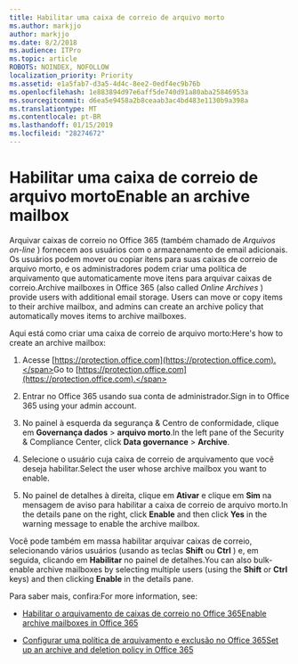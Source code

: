 ```yaml
---
title: Habilitar uma caixa de correio de arquivo morto
ms.author: markjjo
author: markjjo
ms.date: 8/2/2018
ms.audience: ITPro
ms.topic: article
ROBOTS: NOINDEX, NOFOLLOW
localization_priority: Priority
ms.assetid: e1a5fab7-d3a5-4d4c-8ee2-0edf4ec9b76b
ms.openlocfilehash: 1e883894d97e6aff5de740d91a80aba25846953a
ms.sourcegitcommit: d6ea5e9458a2b8ceaab3ac4bd483e1130b9a398a
ms.translationtype: MT
ms.contentlocale: pt-BR
ms.lasthandoff: 01/15/2019
ms.locfileid: "28274672"
---
```

# <a name="enable-an-archive-mailbox"></a><span data-ttu-id="7133d-102">Habilitar uma caixa de correio de arquivo morto</span><span class="sxs-lookup"><span data-stu-id="7133d-102">Enable an archive mailbox</span></span>

<span data-ttu-id="7133d-p101">Arquivar caixas de correio no Office 365 (também chamado de *Arquivos on-line* ) fornecem aos usuários com o armazenamento de email adicionais. Os usuários podem mover ou copiar itens para suas caixas de correio de arquivo morto, e os administradores podem criar uma política de arquivamento que automaticamente move itens para arquivar caixas de correio.</span><span class="sxs-lookup"><span data-stu-id="7133d-p101">Archive mailboxes in Office 365 (also called  *Online Archives*  ) provide users with additional email storage. Users can move or copy items to their archive mailbox, and admins can create an archive policy that automatically moves items to archive mailboxes.</span></span> 
  
<span data-ttu-id="7133d-105">Aqui está como criar uma caixa de correio de arquivo morto:</span><span class="sxs-lookup"><span data-stu-id="7133d-105">Here's how to create an archive mailbox:</span></span>
  
1. <span data-ttu-id="7133d-106">Acesse [https://protection.office.com](https://protection.office.com).</span><span class="sxs-lookup"><span data-stu-id="7133d-106">Go to [https://protection.office.com](https://protection.office.com).</span></span>
    
2. <span data-ttu-id="7133d-107">Entrar no Office 365 usando sua conta de administrador.</span><span class="sxs-lookup"><span data-stu-id="7133d-107">Sign in to Office 365 using your admin account.</span></span>
    
3. <span data-ttu-id="7133d-108">No painel à esquerda da segurança &amp; Centro de conformidade, clique em **Governança dados** \> **arquivo morto**.</span><span class="sxs-lookup"><span data-stu-id="7133d-108">In the left pane of the Security &amp; Compliance Center, click **Data governance** \> **Archive**.</span></span>
    
4. <span data-ttu-id="7133d-109">Selecione o usuário cuja caixa de correio de arquivamento que você deseja habilitar.</span><span class="sxs-lookup"><span data-stu-id="7133d-109">Select the user whose archive mailbox you want to enable.</span></span>
    
5. <span data-ttu-id="7133d-110">No painel de detalhes à direita, clique em **Ativar** e clique em **Sim** na mensagem de aviso para habilitar a caixa de correio de arquivo morto.</span><span class="sxs-lookup"><span data-stu-id="7133d-110">In the details pane on the right, click **Enable** and then click **Yes** in the warning message to enable the archive mailbox.</span></span> 
    
<span data-ttu-id="7133d-111">Você pode também em massa habilitar arquivar caixas de correio, selecionando vários usuários (usando as teclas **Shift** ou **Ctrl** ) e, em seguida, clicando em **Habilitar** no painel de detalhes.</span><span class="sxs-lookup"><span data-stu-id="7133d-111">You can also bulk-enable archive mailboxes by selecting multiple users (using the **Shift** or **Ctrl** keys) and then clicking **Enable** in the details pane.</span></span> 
  
<span data-ttu-id="7133d-112">Para saber mais, confira:</span><span class="sxs-lookup"><span data-stu-id="7133d-112">For more information, see:</span></span>
  
- [<span data-ttu-id="7133d-113">Habilitar o arquivamento de caixas de correio no Office 365</span><span class="sxs-lookup"><span data-stu-id="7133d-113">Enable archive mailboxes in Office 365</span></span>](https://support.office.com/article/enable-archive-mailboxes-in-the-office-365-security-compliance-center-268a109e-7843-405b-bb3d-b9393b2342ce)
    
- [<span data-ttu-id="7133d-114">Configurar uma política de arquivamento e exclusão no Office 365</span><span class="sxs-lookup"><span data-stu-id="7133d-114">Set up an archive and deletion policy in Office 365</span></span>](https://support.office.com/article/Set-up-an-archive-and-deletion-policy-for-mailboxes-in-your-Office-365-organization-ec3587e4-7b4a-40fb-8fb8-8aa05aeae2ce)
    

